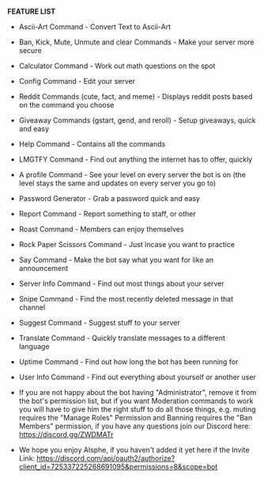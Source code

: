 **__FEATURE LIST__**

- Ascii-Art Command - Convert Text to Ascii-Art

- Ban, Kick, Mute, Unmute and clear Commands - Make your server more secure

- Calculator Command - Work out math questions on the spot

- Config Command - Edit your server 

- Reddit Commands (cute, fact, and meme) - Displays reddit posts based on the command you choose

- Giveaway Commands (gstart, gend, and reroll) - Setup giveaways, quick and easy

- Help Command - Contains all the commands

- LMGTFY Command - Find out anything the internet has to offer, quickly

- A profile Command - See your level on every server the bot is on (the level stays the same and updates on every server you go to)

- Password Generator - Grab a password quick and easy

- Report Command - Report something to staff, or other

- Roast Command - Members can enjoy themselves

- Rock Paper Scissors Command - Just incase you want to practice

- Say Command - Make the bot say what you want for like an announcement

- Server Info Command - Find out most things about your server

- Snipe Command - Find the most recently deleted message in that channel

- Suggest Command - Suggest stuff to your server

- Translate Command - Quickly translate messages to a different language

- Uptime Command - Find out how long the bot has been running for

- User Info Command - Find out everything about yourself or another user

- If you are not happy about the bot having "Administrator", remove it from the bot's permission list, but if you want Moderation commands to work you will have to give him the right stuff to do all those things, e.g. muting requires the "Manage Roles" Permission and Banning requires the "Ban Members" permission, if you have any questions join our Discord here: https://discord.gg/ZWDMATr

- We hope you enjoy Alsphe, if you haven't added it yet here if the Invite Link: https://discord.com/api/oauth2/authorize?client_id=725337225268691095&permissions=8&scope=bot 
